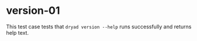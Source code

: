 
# version-01

This test case tests that `dryad version --help` runs successfully and returns help text.